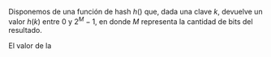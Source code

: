 Disponemos de una función de hash $h()$ que, dada una clave $k$, devuelve un valor $h(k)$ entre $0$ y $2^M-1$, en donde $M$ representa la cantidad de bits del resultado.

El valor de la 
